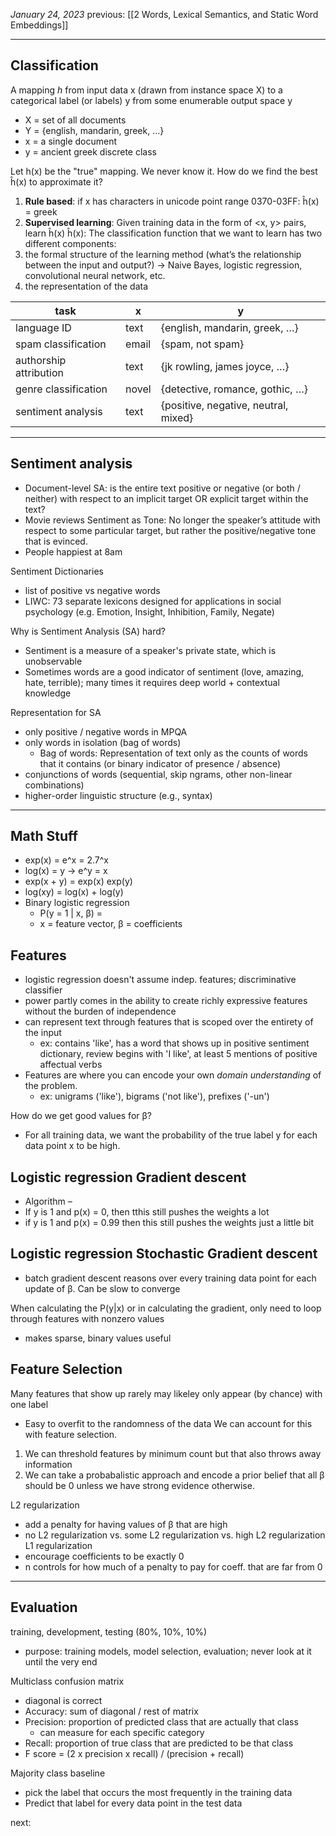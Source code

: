 *January 24, 2023*
previous: [[2 Words, Lexical Semantics, and Static Word Embeddings]]

---

## Classification
A mapping *h* from input data x (drawn from instance space X) to a categorical label (or labels) y from some enumerable output space y
- X = set of all documents
- Y = {english, mandarin, greek, …}
- x = a single document
- y = ancient greek
discrete class

Let h(x) be the "true" mapping. We never know it. How do we find the best ĥ(x) to approximate it?
1. **Rule based**: if x has characters in unicode point range 0370-03FF: ĥ(x) = greek
2. **Supervised learning**: Given training data in the form of <x, y> pairs, learn ĥ(x)
ĥ(x): The classification function that we want to learn has two different components:
1. the formal structure of the learning method (what’s the relationship between the input and output?) → Naive Bayes, logistic regression, convolutional neural network, etc.
2. the representation of the data


| task | x | y |
|--|--|---|
| language ID | text | {english, mandarin, greek, …} |
| spam classification | email | {spam, not spam} |
| authorship attribution | text | {jk rowling, james joyce, …} |
| genre classification | novel | {detective, romance, gothic, …} |
| sentiment analysis | text | {positive, negative, neutral, mixed} |

---

## Sentiment analysis
- Document-level SA: is the entire text positive or negative (or both / neither) with respect to an implicit target OR explicit target within the text?
- Movie reviews
Sentiment as Tone: No longer the speaker’s attitude with respect to some particular target, but rather the positive/negative tone that is evinced.
- People happiest at 8am

Sentiment Dictionaries
- list of positive vs negative words
- LIWC: 73 separate lexicons designed for applications in social psychology (e.g. Emotion, Insight, Inhibition, Family, Negate)

Why is Sentiment Analysis (SA) hard?
- Sentiment is a measure of a speaker's private state, which is unobservable
- Sometimes words are a good indicator of sentiment (love, amazing, hate, terrible); many times it requires deep world + contextual knowledge

Representation for SA
- only positive / negative words in MPQA
- only words in isolation (bag of words)
	- Bag of words: Representation of text only as the counts of words that it contains (or binary indicator of presence / absence)
- conjunctions of words (sequential, skip ngrams, other non-linear combinations)
- higher-order linguistic structure (e.g., syntax)

--- 

## Math Stuff
- exp(x) = e^x  = 2.7^x
- log(x) = y -> e^y = x
- exp(x + y) = exp(x) exp(y)
- log(xy) = log(x) + log(y)
- Binary logistic regression
	- P(y = 1 | x, β) = 
	- x = feature vector, β = coefficients

## Features
- logistic regression doesn't assume indep. features; discriminative classifier
- power partly comes in the ability to create richly expressive features without the burden of independence
- can represent text through features that is scoped over the entirety of the input
	- ex: contains 'like', has a word that shows up in positive sentiment dictionary, review begins with 'I like', at least 5 mentions of positive affectual verbs
- Features are where you can encode your own *domain understanding* of the problem.
	- ex: unigrams ('like'), bigrams ('not like'), prefixes ('-un')

How do we get good values for β?
- For all training data, we want the probability of the true label y for each data point x to be high.

## Logistic regression Gradient descent
- Algorithm –
- If y is 1 and p(x) = 0, then tthis still pushes the weights a lot
- if y is 1 and p(x) = 0.99 then this still pushes the weights just a little bit
## Logistic regression Stochastic Gradient descent
- batch gradient descent reasons over every training data point for each update of β. Can be slow to converge

When calculating the P(y|x) or in calculating the gradient, only need to loop through features with nonzero values
- makes sparse, binary values useful

## Feature Selection
Many features that show up rarely may likeley only appear (by chance) with one label
- Easy to overfit to the randomness of the data
We can account for this with feature selection.

1. We can threshold features by minimum count but that also throws away information
2. We can take a probabalistic approach and encode a prior belief that all β should be 0 unless we have strong evidence otherwise.

L2 regularization
- add a penalty for having values of β that are high
- no L2 regularization vs. some L2 regularization vs. high L2 regularization
L1 regularization
- encourage coefficients to be exactly 0
- n controls for how much of a penalty to pay for coeff. that are far from 0

---

## Evaluation

training, development, testing (80%, 10%, 10%)
- purpose: training models, model selection, evaluation; never look at it until the very end

Multiclass confusion matrix
- diagonal is correct
- Accuracy: sum of diagonal / rest of matrix
- Precision: proportion of predicted class that are actually that class
	- can measure for each specific category
- Recall: proportion of true class that are predicted to be that class
- F score = (2 x precision x recall) / (precision + recall)

Majority class baseline
- pick the label that occurs the most frequently in the training data
- Predict that label for every data point in the test data



next: 